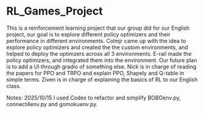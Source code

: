 # RL_Games_Project
This is a reinforcement learning project that our group did for our English project, our goal is to explore different policy optimizers and their performance in different environments. Colmjr came up with the idea to explore policy optimizers and created the the custom environments, and helped to deploy the optimzers across all 3 environments. E-rail made the policy optimizers, and integrated them into the environment. Our future plan is to add a UI through gradio of something else. Nick is in charge of reading the papers for PPO and TRPO and explain PPO, Shapely and Q-table in simple terms. Ziven is in charge of explaining the basics of RL to our English class.

Notes:
2025/10/15 I used Codex to refactor and simplify BOBOenv.py, connect4env.py and gomokuenv.py.